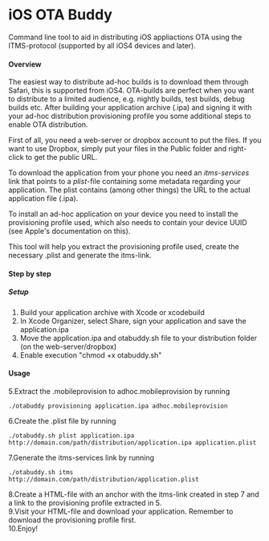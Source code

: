 iOS OTA Buddy
=============

Command line tool to aid in distributing iOS appliactions OTA using the ITMS-protocol (supported by all iOS4 devices and later).

#### Overview
The easiest way to distribute ad-hoc builds is to download them through Safari, this is supported from iOS4. OTA-builds are perfect when you want to distribute to a limited audience, e.g. nightly builds, test builds, debug builds etc.
After building your application archive (.ipa) and signing it with your ad-hoc distribution provisioning profile you some additional steps to enable OTA distribution.

First of all, you need a web-server or dropbox account to put the files. If you want to use Dropbox, simply put your files in the Public folder and right-click to get the public URL.

To download the application from your phone you need an _itms-services_ link that points to a _plist_-file containing some metadata regarding your application. The plist contains (among other things) the URL to the actual application file (.ipa).

To install an ad-hoc application on your device you need to install the provisioning profile used, which also needs to contain your device UUID (see Apple's documentation on this).

This tool will help you extract the provisioning profile used, create the necessary .plist and generate the itms-link.

#### Step by step

##### Setup
1. Build your application archive with Xcode or xcodebuild
2. In Xcode Organizer, select Share, sign your application and save the application.ipa
3. Move the application.ipa and otabuddy.sh file to your distribution folder (on the web-server/dropbox)
4. Enable execution "chmod +x otabuddy.sh"

#### Usage
5.Extract the .mobileprovision to adhoc.mobileprovision by running  
  
  ```
  ./otabuddy provisioning application.ipa adhoc.mobileprovision
  ```
  
6.Create the .plist file by running  

```
./otabuddy.sh plist application.ipa http://domain.com/path/distribution/application.ipa application.plist
```
7.Generate the itms-services link by running   

```
./otabuddy.sh itms http://domain.com/path/distribution/application.plist
```
8.Create a HTML-file with an anchor with the itms-link created in step 7 and a link to the provisioning profile extracted in 5.  
9.Visit your HTML-file and download your application. Remember to download the provisioning profile first.  
10.Enjoy!  
